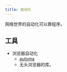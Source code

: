 ```yaml
---
title: 自动化
---
```


网络世界的自动化可以靠程序。

## 工具
* 浏览器自动化
  * [automa](https://www.automa.site/)
  * 无头浏览器的库。